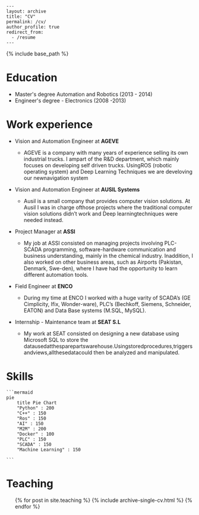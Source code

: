 ```
---
layout: archive
title: "CV"
permalink: /cv/
author_profile: true
redirect_from:
  - /resume
---
```

{% include base_path %}

Education
======
* Master's degree Automation and Robotics (2013 - 2014)
* Engineer's degree - Electronics (2008 -2013)

Work experience
======
* Vision and Automation Engineer at **AGEVE**
  - AGEVE is a company with many years of experience selling its own industrial trucks. I ampart of the R&D department, which mainly focuses on developing self driven trucks. UsingROS (robotic operating system) and Deep Learning Techniques we are develoving our newnavigation system

* Vision and Automation Engineer at **AUSIL Systems**
  * Ausil is a small company that provides computer vision solutions. At Ausil I was in charge ofthose projects where the traditional computer vision solutions didn’t work and Deep learningtechniques were needed instead.
  

- Project Manager at **ASSI**
  - My job at ASSI consisted on managing projects involving PLC-SCADA programming, software-hardware communication and business understanding, mainly in the chemical industry. Inaddition, I also worked on other business areas, such as Airports (Pakistan, Denmark, Swe-den), where I have had the opportunity to learn different automation tools.

- Field Engineer at **ENCO**
  - During my time at ENCO I worked with a huge varity of SCADA’s (GE Cimplicity, Ifix, Wonder-ware), PLC’s (Bechkoff, Siemens, Schneider, EATON) and Data Base systems (M.SQL, MySQL).

- Internship - Maintenance team at **SEAT S.L**
  - My work at SEAT consisted on designing a new database using Microsoft SQL to store the datausedatthesparepartswarehouse.Usingstoredprocedures,triggersandviews,allthesedatacould then be analyzed and manipulated.



Skills
======

~~~gfm
```mermaid
pie
    title Pie Chart
    "Python" : 200
    "C++" : 150
    "Ros" : 150
    "AI" : 150
    "M2M" : 200
    "Docker" : 100
    "PLC" : 150
    "SCADA" : 150
    "Machine Learning" : 150
    
```
~~~




Teaching
======
  <ul>{% for post in site.teaching %}
    {% include archive-single-cv.html %}
  {% endfor %}</ul>
